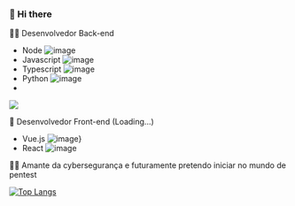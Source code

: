 ###  👋 Hi there

👨‍💻 Desenvolvedor Back-end
 - Node ![image]({https://img.shields.io/badge/Node.js-339933?style=for-the-badge&logo=nodedotjs&logoColor=white}) 
 - Javascript ![image]({https://img.shields.io/badge/JavaScript-323330?style=for-the-badge&logo=javascript&logoColor=F7DF1E})
 - Typescript ![image]({https://img.shields.io/badge/TypeScript-007ACC?style=for-the-badge&logo=typescript&logoColor=white})
 - Python ![image]({https://img.shields.io/badge/Python-FFD43B?style=for-the-badge&logo=python&logoColor=blue})
 - 
 <img src="{https://img.shields.io/badge/JavaScript-323330?style=for-the-badge&logo=javascript&logoColor=F7DF1E}" />
 
🚀 Desenvolvedor Front-end (Loading...)
 - Vue.js ![image}]({https://img.shields.io/badge/Vue.js-35495E?style=for-the-badge&logo=vuedotjs&logoColor=4FC08D})
 - React ![image]({https://img.shields.io/badge/React-20232A?style=for-the-badge&logo=react&logoColor=61DAFB})

🐱‍💻 Amante da cybersegurança e futuramente pretendo iniciar no mundo de pentest

[![Top Langs](https://github-readme-stats.vercel.app/api/top-langs/?username=caioqf)](https://github.com/anuraghazra/github-readme-stats)
